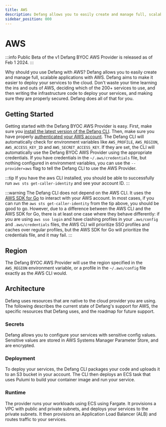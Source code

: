```yaml
---
title: AWS
description: Defang allows you to easily create and manage full, scalable applications with AWS.
sidebar_position: 000
---
```


# AWS

:::info
Public Beta of the v1 Defang BYOC AWS Provider is released as of Feb 1 2024.
:::

Why should you use Defang with AWS? Defang allows you to easily create and manage full, scalable applications with AWS. Defang aims to make it easier to deploy your services to the cloud. Don't waste your time learning the ins and outs of AWS, deciding which of the 200+ services to use, and then writing the infrastructure code to deploy your services, and making sure they are properly secured. Defang does all of that for you.

## Getting Started

Getting started with the Defang BYOC AWS Provider is easy. First, make sure you [install the latest version of the Defang CLI](../getting-started#authenticate-with-defang). Then, make sure you have properly [authenticated your AWS account](https://docs.aws.amazon.com/cli/latest/userguide/cli-chap-configure.html). The Defang CLI will automatically check for environment variables like `AWS_PROFILE`, `AWS_REGION`, `AWS_ACCESS_KEY_ID` and `AWS_SECRET_ACCESS_KEY`. If they are set, the CLI will automatically use the Defang BYOC AWS Provider using the appropriate credentials. If you have credentials in the `~/.aws/credentials` file, but nothing configured in environment variables, you can use the `--provider=aws` flag to tell the Defang CLI to use the AWS Provider.

:::tip
If you have the aws CLI installed, you should be able to successfully run `aws sts get-caller-identity` and see your account ID.
:::

:::warning
The Defang CLI does not depend on the AWS CLI. It uses the [AWS SDK for Go](https://aws.amazon.com/sdk-for-go/) to interact with your AWS account. In most cases, if you can run the `aws sts get-caller-identity` from the tip above, you should be good to go. However, due to a difference between the AWS CLI and the AWS SDK for Go, there is at least one case where they behave differently: if you are using `aws sso login` and have clashing profiles in your `.aws/config` and `.aws/credentials` files, the AWS CLI will prioritize SSO profiles and caches over regular profiles, but the AWS SDK for Go will prioritize the credentials file, and it may fail.
:::

## Region

The Defang BYOC AWS Provider will use the region specified in the `AWS_REGION` environment variable, or a profile in the `~/.aws/config` file exactly as the AWS CLI would.

## Architecture

Defang uses resources that are native to the cloud provider you are using. The following describes the current state of Defang's support for AWS, the specific resources that Defang uses, and the roadmap for future support.

### Secrets

Defang allows you to configure your services with sensitive config values. Sensitive values are stored in AWS Systems Manager Parameter Store, and are encrypted.

### Deployment

To deploy your services, the Defang CLI packages your code and uploads it to an S3 bucket in your account. The CLI then deploys an ECS task that uses Pulumi to build your container image and run your service.

### Runtime

The provider runs your workloads using ECS using Fargate. It provisions a VPC with public and private subnets, and deploys your services to the private subnets. It then provisions an Application Load Balancer (ALB) and routes traffic to your services.
